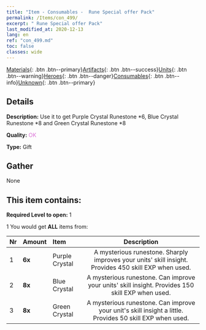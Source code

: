 ```yaml
---
title: "Item - Consumables -  Rune Special offer Pack"
permalink: /Items/con_499/
excerpt: " Rune Special offer Pack"
last_modified_at: 2020-12-13
lang: en
ref: "con_499.md"
toc: false
classes: wide
---
```

 [Materials](/Items/){: .btn .btn--primary}[Artifacts](/Items/Artifacts/){: .btn .btn--success}[Units](/Items/Units/){: .btn .btn--warning}[Heroes](/Items/Heroes/){: .btn .btn--danger}[Consumables](/Items/Consumables/){: .btn .btn--info}[Unknown](/Items/Unknown/){: .btn .btn--primary}

## Details
 **Description:** Use it to get Purple Crystal Runestone *6, Blue Crystal Runestone *8 and Green Crystal Runestone *8

 **Quality:** <span style="color: #DA70D6">OK</span>

 **Type:** Gift

## Gather

  None

## This item contains:

 **Required Level to open:** 1

 1 You would get **ALL** items  from:

  | Nr | Amount |     Item    | Description |
  |:---|:-------|:------------|:-----------:|
  | 1 |  **6x** | Purple Crystal | A mysterious runestone. Sharply improves your units' skill insight. Provides 450 skill EXP when used.  | 
  | 2 |  **8x** | Blue Crystal | A mysterious runestone. Can improve your units' skill insight. Provides 150 skill EXP when used.  | 
  | 3 |  **8x** | Green Crystal | A mysterious runestone. Can improve your unit's skill insight a little. Provides 50 skill EXP when used.  | 
